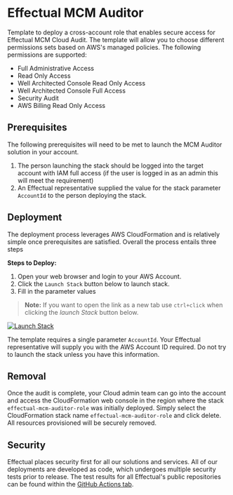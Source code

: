 # Effectual MCM Auditor

Template to deploy a cross-account role that enables secure access for Effectual MCM Cloud Audit. The template will allow you to choose different permissions sets based on AWS's managed policies. The following permissions are supported:

* Full Administrative Access
* Read Only Access
* Well Architected Console Read Only Access
* Well Architected Console Full Access
* Security Audit
* AWS Billing Read Only Access

## Prerequisites

The following prerequisites will need to be met to launch the MCM Auditor solution in your account.

1. The person launching the stack should be logged into the target account with IAM full access (if the user is logged in as an admin this will meet the requirement)
2. An Effectual representative supplied the value for the stack parameter `AccountId` to the person deploying the stack.

## Deployment

The deployment process leverages AWS CloudFormation and is relatively simple once prerequisites are satisfied. Overall the process entails three steps

**Steps to Deploy:**

1. Open your web browser and login to your AWS Account.
2. Click the `Launch Stack` button below to launch stack.
3. Fill in the parameter values

> **Note:** If you want to open the link as a new tab use `ctrl+click` when clicking the *launch Stack* button below.

[![Launch Stack](https://cdn.rawgit.com/buildkite/cloudformation-launch-stack-button-svg/master/launch-stack.svg)](https://console.aws.amazon.com/cloudformation/home#/stacks/new?stackName=effectual-mcm-auditor-role&templateURL=https://effectualinc.s3.amazonaws.com/mcm-auditor-role/mcm-auditor-role.yml)

The template requires a single parameter `AccountId`. Your Effectual representative will supply you with the AWS Account ID required. Do not try to launch the stack unless you have this information.

## Removal

Once the audit is complete, your Cloud admin team can go into the account and access the CloudFormation web console in the region where the stack `effectual-mcm-auditor-role` was initially deployed. Simply select the CloudFormation stack name `effectual-mcm-auditor-role` and click delete. All resources provisioned will be securely removed.

## Security

Effectual places security first for all our solutions and services. All of our deployments are developed as code, which undergoes multiple security tests prior to release. The test results for all Effectual's public repositories can be found within the [GitHub Actions tab](https://github.com/effectualinc/mcm-auditor-role/actions).
